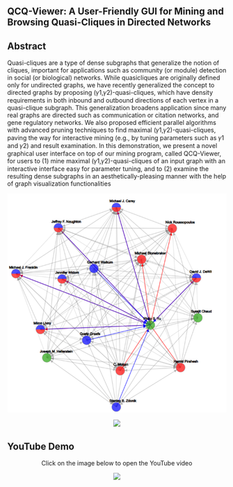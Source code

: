 ## QCQ-Viewer: A User-Friendly GUI for Mining and Browsing Quasi-Cliques in Directed Networks


## Abstract
Quasi-cliques are a type of dense subgraphs that generalize the
notion of cliques, important for applications such as community (or
module) detection in social (or biological) networks. While quasicliques are originally defined only for undirected graphs, we have
recently generalized the concept to directed graphs by proposing
(𝛾1,𝛾2)-quasi-cliques, which have density requirements in both
inbound and outbound directions of each vertex in a quasi-clique
subgraph. This generalization broadens application since many real
graphs are directed such as communication or citation networks,
and gene regulatory networks. We also proposed efficient parallel
algorithms with advanced pruning techniques to find maximal
(𝛾1,𝛾2)-quasi-cliques, paving the way for interactive mining (e.g.,
by tuning parameters such as 𝛾1 and 𝛾2) and result examination.
In this demonstration, we present a novel graphical user interface
on top of our mining program, called QCQ-Viewer, for users to
(1) mine maximal (𝛾1,𝛾2)-quasi-cliques of an input graph with an
interactive interface easy for parameter tuning, and to (2) examine
the resulting dense subgraphs in an aesthetically-pleasing manner
with the help of graph visualization functionalities

<p align="center">
  <img src="imgs/qc1.png" />
</p>

<p align="center">
  <img src="imgs/qc2.gif" />
</p>


## YouTube Demo

<div align="center">
<p align="center">Click on the image below to open the YouTube video</p>
  <a href="https://www.youtube.com/watch?v=RbULeuLcFEw"><img src="https://img.youtube.com/vi/RbULeuLcFEw/0.jpg"></a>
</div>